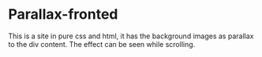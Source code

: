 # Parallax-fronted

This is a site in pure css and html, it has the background images as parallax to the div content. The effect can be seen while scrolling.

